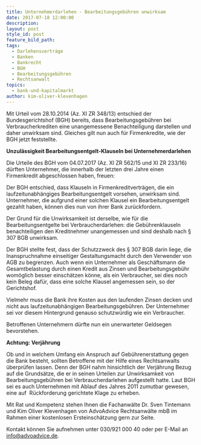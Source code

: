 ```yaml
---
title: Unternehmerdarlehen - Bearbeitungsgebühren unwirksam
date: 2017-07-18 12:00:00
description:
layout: post
style_id: post
feature_bild_path:
tags:
  - Darlehensverträge
  - Banken
  - Bankrecht
  - BGH
  - Bearbeitungsgebühren
  - Rechtsanwalt
topics:
  - bank-und-kapitalmarkt
author: kim-oliver-klevenhagen
---
```



Mit Urteil vom 28.10.2014 (Az. XI ZR 348/13) entschied der Bundesgerichtshof (BGH) bereits, dass Bearbeitungsgebühren bei Verbraucherkrediten eine unangemessene Benachteiligung darstellen und daher unwirksam sind. Gleiches gilt nun auch für Firmenkredite, wie der BGH jetzt feststellte.

**Unzulässigkeit Bearbeitungsentgelt-Klauseln bei Unternehmerdarlehen**

Die Urteile des BGH vom 04.07.2017 (Az. XI ZR 562/15 und XI ZR 233/16) dürften Unternehmer, die innerhalb der letzten drei Jahre einen Firmenkredit abgeschlossen haben, freuen:

Der BGH entschied, dass Klauseln in Firmenkreditverträgen, die ein laufzeitunabhängiges Bearbeitungsentgelt vorsehen, unwirksam sind. Unternehmer, die aufgrund einer solchen Klausel ein Bearbeitungsentgelt gezahlt haben, können dies nun von ihrer Bank zurückfordern.

Der Grund für die Unwirksamkeit ist derselbe, wie für die Bearbeitungsentgelte bei Verbraucherdarlehen: die Gebührenklauseln benachteiligen den Kreditnehmer unangemessen und sind deshalb nach § 307 BGB unwirksam.

Der BGH stellte fest, dass der Schutzzweck des § 307 BGB darin liege, die Inanspruchnahme einseitiger Gestaltungsmacht durch den Verwender von AGB zu begrenzen. Auch wenn ein Unternehmer als Geschäftsmann die Gesamtbelastung durch einen Kredit aus Zinsen und Bearbeitungsgebühr womöglich besser einschätzen könne, als ein Verbraucher, sei dies noch kein Beleg dafür, dass eine solche Klausel angemessen sein, so der Gerichtshof.

Vielmehr muss die Bank ihre Kosten aus den laufenden Zinsen decken und nicht aus laufzeitunabhängigen Bearbeitungsgebühren. Der Unternehmer sei vor diesem Hintergrund genauso schutzwürdig wie ein Verbraucher.

Betroffenen Unternehmern dürfte nun ein unerwarteter Geldsegen bevorstehen.

**Achtung: Verjährung**

Ob und in welchem Umfang ein Anspruch auf Gebührenerstattung gegen die Bank besteht, sollten Betroffene mit der Hilfe eines Rechtsanwalts überprüfen lassen. Denn der BGH nahm hinsichtlich der Verjährung Bezug auf die Grundsätze, die er in seinen Urteilen zur Unwirksamkeit von Bearbeitungsgebühren bei Verbraucherdarlehen aufgestellt hatte. Laut BGH sei es auch Unternehmen mit Ablauf des Jahres 2011 zumutbar gewesen, eine auf  Rückforderung gerichtete Klage zu erheben.

Mit Rat und Kompetenz stehen Ihnen die Fachanwälte Dr. Sven Tintemann und Kim Oliver Klevenhagen von AdvoAdvice Rechtsanwälte mbB im Rahmen einer kostenlosen Ersteinschätzung gern zur Seite.

Kontakt können Sie aufnehmen unter 030/921 000 40 oder per E-Mail an info@advoadvice.de.